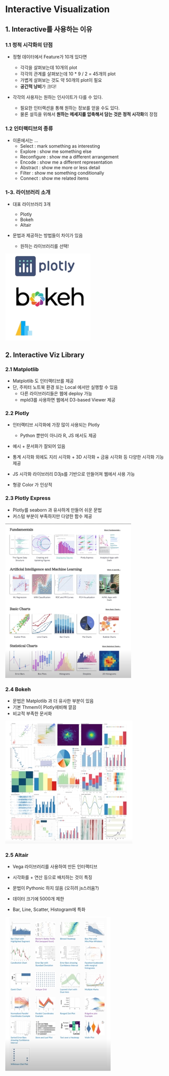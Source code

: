 # Interactive Visualization

## 1. Interactive를 사용하는 이유

### 1.1 정적 시각화의 단점

- 정형 데이터에서 Feature가 10개 있다면
  - 각각을 살펴보는데 10개의 plot
  - 각각의 관계를 살펴보는데 10 * 9 / 2 = 45개의 plot
  - 가볍게 살펴보는 것도 약 50개의 plot이 필요
  - **공간적 낭비**가 크다!

- 각각의 사용자는 원하는 인사이트가 다를 수 있다.
  - 필요한 인터랙션을 통해 원하는 정보를 얻을 수도 있다.
  - 물론 설득을 위해서 **원하는 메세지를 압축해서 담는 것은 정적 시각화**의 장점

### 1.2 인터랙티브의 종류

- 이론에서는 ...
  - Select : mark something as interesting
  - Explore : show me something else
  - Reconfigure : show me a different arrangement
  - Encode : show me a different representation
  - Abstract : show me more or less detail
  - Filter : show me something conditionally
  - Connect : show me related items

### 1-3. 라이브러리 소개

- 대표 라이브러리 3개
  - Plotly
  - Bokeh
  - Altair

- 문법과 제공하는 방법들이 차이가 있음
  - 원하는 라이브러리를 선택!

![](./img/1631025071002.png)

## 2. Interactive Viz Library

### 2.1 Matplotlib

- Matplotlib 도 인터랙티브를 제공
- 단, 주피터 노트북 환경 또는 Local 에서만 실행할 수 있음
  - 다른 라이브러리들은 웹에 deploy 가능
  - mpld3를 사용하면 웹에서 D3-based Viewer 제공

### 2.2 Plotly

- 인터랙티브 시각화에 가장 많이 사용되는 Plotly
  - Python 뿐만이 아니라 R, JS 에서도 제공

- 예시 + 문서화가 잘되어 있음
- 통계 시각화 외에도 지리 시각화 + 3D 시각화 + 금융 시각화 등 다양한 시각화 기능 제공
- JS 시각화 라이브러리 D3js를 기반으로 만들어져 웹에서 사용 가능
- 형광 Color 가 인상적

### 2.3 Plotly Express

- Plotly를 seaborn 과 유사하게 만들어 쉬운 문법
- 커스텀 부분이 부족하지만 다양한 함수 제공

![](./img/1631025308902.png)

### 2.4 Bokeh

- 문법은 Matplotlib 과 더 유사한 부분이 있음
- 기본 Thmem이 Plotly에비해 깔끔
- 비교적 부족한 문서화

![](./img/1631025393618.png)

### 2.5 Altair

- Vega 라이브러리를 사용하여 만든 인터랙티브
- 시각화를 + 연산 등으로 배치하는 것이 특징

- 문법이 Pythonic 하지 않음 (오히려 js스러움?)
- 데이터 크기에 5000개 제한

- Bar, Line, Scatter, Histogram에 특화

![](./img/1631025472581.png)

